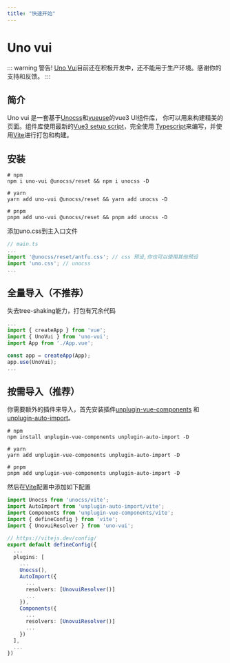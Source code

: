 ```yaml
---
title: "快速开始"
---
```


# Uno vui

::: warning 警告!
[Uno Vui](https://github.com/silentmx/uno-vui)目前还在积极开发中，还不能用于生产环境。感谢你的支持和反馈。
:::

## 简介
Uno vui 是一套基于[Unocss](https://github.com/unocss/unocss)和[vueuse](https://vueuse.org)的vue3 UI组件库，
你可以用来构建精美的页面。组件库使用最新的[Vue3 setup script](https://cn.vuejs.org/guide/typescript/composition-api.html)，完全使用
[Typescript](https://www.typescriptlang.org/)来编写，并使用[Vite](https://cn.vitejs.dev/)进行打包和构建。

## 安装
```shell
# npm
npm i uno-vui @unocss/reset && npm i unocss -D

# yarn
yarn add uno-vui @unocss/reset && yarn add unocss -D

# pnpm
pnpm add uno-vui @unocss/reset && pnpm add unocss -D
```
添加uno.css到主入口文件
```ts
// main.ts
...
import '@unocss/reset/antfu.css'; // css 预设,你也可以使用其他预设
import 'uno.css'; // unocss
...
```

## 全量导入（不推荐）
失去tree-shaking能力，打包有冗余代码
```ts
...
import { createApp } from 'vue';
import { UnoVui } from 'uno-vui';
import App from './App.vue';

const app = createApp(App);
app.use(UnoVui);
...
```

## 按需导入（推荐）
你需要额外的插件来导入，首先安装插件[unplugin-vue-components](https://github.com/antfu/unplugin-vue-components)
和[unplugin-auto-import](https://github.com/antfu/unplugin-auto-import)。
```shell
# npm
npm install unplugin-vue-components unplugin-auto-import -D

# yarn
yarn add unplugin-vue-components unplugin-auto-import -D

# pnpm
pnpm add unplugin-vue-components unplugin-auto-import -D
```
然后在[Vite](https://cn.vitejs.dev/)配置中添加如下配置
```ts
import Unocss from 'unocss/vite';
import AutoImport from 'unplugin-auto-import/vite';
import Components from 'unplugin-vue-components/vite';
import { defineConfig } from 'vite';
import { UnovuiResolver } from 'uno-vui';

// https://vitejs.dev/config/
export default defineConfig({
  ...
  plugins: [
    ...
    Unocss(),
    AutoImport({
      ...
      resolvers: [UnovuiResolver()]
      ...
    }),
    Components({
      ...
      resolvers: [UnovuiResolver()]
      ...
    })
  ],
  ...
})
```